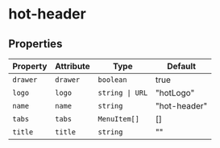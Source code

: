# hot-header

## Properties

| Property | Attribute | Type            | Default      |
|----------|-----------|-----------------|--------------|
| `drawer` | `drawer`  | `boolean`       | true         |
| `logo`   | `logo`    | `string \| URL` | "hotLogo"    |
| `name`   | `name`    | `string`        | "hot-header" |
| `tabs`   | `tabs`    | `MenuItem[]`    | []           |
| `title`  | `title`   | `string`        | ""           |
